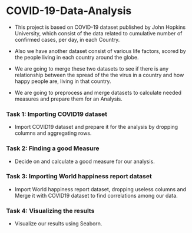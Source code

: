 # COVID-19-Data-Analysis

* This project is based on COVID-19 dataset published by John Hopkins University, which consist of the data related to cumulative number of confirmed cases, per day, in each Country. 

* Also we have another dataset consist of various life factors, scored by the people living in each country around the globe. 

* We are going to merge these two datasets to see if there is any relationship between the spread of the the virus in a country and how happy people are, living in that country.

* We are going to preprocess and merge datasets to calculate needed measures and prepare them for an Analysis.

### Task 1: Importing COVID19 dataset
* Import COVID19 dataset and prepare it for the analysis by dropping columns and aggregating rows.

### Task 2: Finding a good Measure
* Decide on and calculate a good measure for our analysis.

### Task 3: Importing World happiness report dataset
* Import World happiness report dataset, dropping useless columns and Merge it with COVID19 dataset to find correlations among our data.

### Task 4: Visualizing the results
* Visualize our results using Seaborn.
